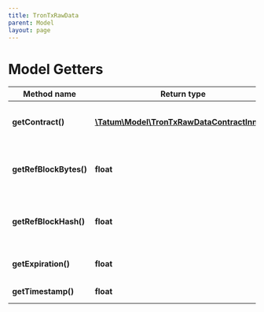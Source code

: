 ```yaml
---
title: TronTxRawData
parent: Model
layout: page
---
```


# Model Getters

Method name | Return type | Description | Notes
------------ | ------------- | ------------- | -------------
**getContract()** | [**\Tatum\Model\TronTxRawDataContractInner[]**](../TronTxRawDataContractInner) | Smart contract invocations details. |
**getRefBlockBytes()** | **float** | The height of the transaction reference block. | [optional]
**getRefBlockHash()** | **float** | The hash of the transaction reference block. | [optional]
**getExpiration()** | **float** | Expiration of the transaction. |
**getTimestamp()** | **float** | Time of the transaction. |

